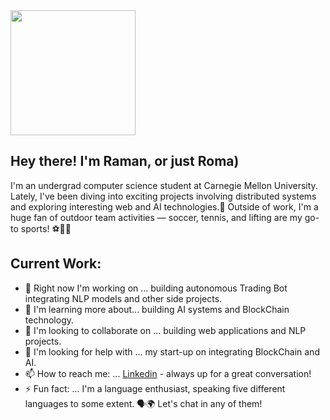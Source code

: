 <img src="https://gifdb.com/images/high/pusheen-cat-hi-tf05i7kbahvozz53.gif" width="200">


## Hey there! I'm Raman, or just Roma)

I'm an undergrad computer science student at Carnegie Mellon University. Lately, I've been diving into exciting projects involving distributed systems and exploring interesting web and AI technologies.🚀
Outside of work, I'm a huge fan of outdoor team activities — soccer, tennis, and lifting are my go-to sports! ⚽🎾💪


## Current Work:
- 🔭 Right now I'm working on ... building autonomous Trading Bot integrating NLP models and other side projects.
- 🌱 I'm learning more about... building AI systems and BlockChain technology.
- 👯 I'm looking to collaborate on ... building web applications and NLP projects.
- 🤔 I'm looking for help with ... my start-up on integrating BlockChain and AI.
- 📫 How to reach me: ... [Linkedin](https://linkedin.com/in/rsaparkh) - always up for a great conversation!
- ⚡  Fun fact: ...  I'm a language enthusiast, speaking five different languages to some extent. 🗣️🌍 Let's chat in any of them!
